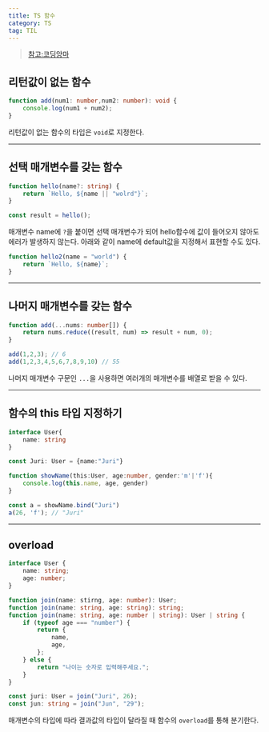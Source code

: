 ```yaml
---
title: TS 함수
category: TS
tag: TIL
---
```


>[참고:코딩앙마](https://youtu.be/prfgfj03_VA)

## 리턴값이 없는 함수 

```ts
function add(num1: number,num2: number): void {
    console.log(num1 + num2);
}
```

리턴값이 없는 함수의 타입은 `void`로 지정한다.

---

## 선택 매개변수를 갖는 함수

```ts
function hello(name?: string) {
    return `Hello, ${name || "wolrd"}`;
}

const result = hello();
```

매개변수 name에 `?`을 붙이면 선택 매개변수가 되어 hello함수에 값이 들어오지 않아도 에러가 발생하지 않는다. 아래와 같이 name에 default값을 지정해서 표현할 수도 있다.

```ts
function hello2(name = "world") {
    return `Hello, ${name}`; 
}
```

---

## 나머지 매개변수를 갖는 함수

```ts
function add(...nums: number[]) {
    return nums.reduce((result, num) => result + num, 0);
}

add(1,2,3); // 6
add(1,2,3,4,5,6,7,8,9,10) // 55
```

나머지 매개변수 구문인 `...`을 사용하면 여러개의 매개변수를 배열로 받을 수 있다.

---

## 함수의 this 타입 지정하기

```ts
interface User{
    name: string
}

const Juri: User = {name:"Juri"}

function showName(this:User, age:number, gender:'m'|'f'){
    console.log(this.name, age, gender)
}

const a = showName.bind("Juri")
a(26, 'f'); // "Juri"
```

---

## overload

```ts
interface User {
    name: string;
    age: number;
}

function join(name: stirng, age: number): User;
function join(name: string, age: string): string;
function join(name: string, age: number | string): User | string {
    if (typeof age === "number") {
        return {
            name,
            age,
        };
    } else {
        return "나이는 숫자로 입력해주세요.";
    }
}

const juri: User = join("Juri", 26);
const jun: string = join("Jun", "29");
```

매개변수의 타입에 따라 결과값의 타입이 달라질 때 함수의 `overload`를 통해 분기한다.